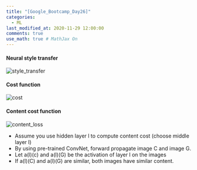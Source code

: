 ```yaml
---
title: "[Google_Bootcamp_Day26]"
categories: 
  - ML
last_modified_at: 2020-11-29 12:00:00
comments: true
use_math: true # MathJax On
---
```


#### Neural style transfer
![style_transfer](https://user-images.githubusercontent.com/62474292/100525599-696e6580-3205-11eb-81d6-0d875945fdd1.png)

#### Cost function
![cost](https://user-images.githubusercontent.com/62474292/100525602-6d01ec80-3205-11eb-8844-b3a061cd8b77.png)

#### Content cost function
![content_loss](https://user-images.githubusercontent.com/62474292/100525603-73906400-3205-11eb-9021-75ba74cbd8d0.png)

- Assume you use hidden layer l to compute content cost (choose middle layer l)
- By using pre-trained ConvNet, forward propagate image C and image G.
- Let a(l)(c) and a(l)(G) be the activation of layer l on the images
- If a(l)(C) and a(l)(G) are similar, both images have similar content.
